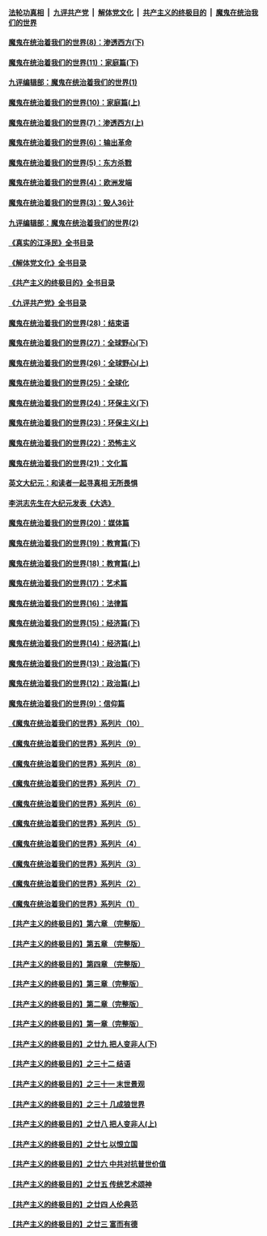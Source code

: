 ####  [法轮功真相](../../../../basic/blob/master/README.md?t=09220802) &nbsp;|&nbsp; [九评共产党](../../../../9ping.md/blob/master/README.md?t=09220802) &nbsp;|&nbsp; [解体党文化](../../../../jtdwh.md/blob/master/README.md?t=09220802)  &nbsp;|&nbsp; [共产主义的终极目的](../../../../gczydzjmd.md/blob/master/README.md?t=09220802) &nbsp;|&nbsp; [魔鬼在统治我们的世界](../../../../mgztzwmdsj.md/blob/master/README.md?t=09220802) 

#### [魔鬼在统治着我们的世界(8)：渗透西方(下)](../pages/nsc422/n10429603.md?t=09220802) 

#### [魔鬼在统治着我们的世界(11)：家庭篇(下)](../pages/nsc422/n10440961.md?t=09220802) 

#### [九评编辑部：魔鬼在统治着我们的世界(1)](../pages/nsc422/n10406825.md?t=09220802) 

#### [魔鬼在统治着我们的世界(10)：家庭篇(上)](../pages/nsc422/n10435448.md?t=09220802) 

#### [魔鬼在统治着我们的世界(7)：渗透西方(上)](../pages/nsc422/n10426013.md?t=09220802) 

#### [魔鬼在统治着我们的世界(6)：输出革命](../pages/nsc422/n10421536.md?t=09220802) 

#### [魔鬼在统治着我们的世界(5)：东方杀戮](../pages/nsc422/n10417707.md?t=09220802) 

#### [魔鬼在统治着我们的世界(4)：欧洲发端](../pages/nsc422/n10414890.md?t=09220802) 

#### [魔鬼在统治着我们的世界(3)：毁人36计](../pages/nsc422/n10411583.md?t=09220802) 

#### [九评编辑部：魔鬼在统治着我们的世界(2)](../pages/nsc422/n10410036.md?t=09220802) 

#### [《真实的江泽民》全书目录](../pages/nsc422/n13721399.md?t=09220802) 

#### [《解体党文化》全书目录](../pages/nsc422/n13721157.md?t=09220802) 

#### [《共产主义的终极目的》全书目录](../pages/nsc422/n13721048.md?t=09220802) 

#### [《九评共产党》全书目录](../pages/nsc422/n13708085.md?t=09220802) 

#### [魔鬼在统治着我们的世界(28)：结束语](../pages/nsc422/n10936246.md?t=09220802) 

#### [魔鬼在统治着我们的世界(27)：全球野心(下)](../pages/nsc422/n10928319.md?t=09220802) 

#### [魔鬼在统治着我们的世界(26)：全球野心(上)](../pages/nsc422/n10900318.md?t=09220802) 

#### [魔鬼在统治着我们的世界(25)：全球化](../pages/nsc422/n10788205.md?t=09220802) 

#### [魔鬼在统治着我们的世界(24)：环保主义(下)](../pages/nsc422/n10695307.md?t=09220802) 

#### [魔鬼在统治着我们的世界(23)：环保主义(上)](../pages/nsc422/n10688613.md?t=09220802) 

#### [魔鬼在统治着我们的世界(22)：恐怖主义](../pages/nsc422/n10614727.md?t=09220802) 

#### [魔鬼在统治着我们的世界(21)：文化篇](../pages/nsc422/n10597706.md?t=09220802) 

#### [英文大纪元：和读者一起寻真相 无所畏惧](../pages/nsc422/n12542027.md?t=09220802) 

#### [李洪志先生在大纪元发表《大选》](../pages/nsc422/n12534746.md?t=09220802) 

#### [魔鬼在统治着我们的世界(20)：媒体篇](../pages/nsc422/n10586579.md?t=09220802) 

#### [魔鬼在统治着我们的世界(19)：教育篇(下)](../pages/nsc422/n10564808.md?t=09220802) 

#### [魔鬼在统治着我们的世界(18)：教育篇(上)](../pages/nsc422/n10526970.md?t=09220802) 

#### [魔鬼在统治着我们的世界(17)：艺术篇](../pages/nsc422/n10499093.md?t=09220802) 

#### [魔鬼在统治着我们的世界(16)：法律篇](../pages/nsc422/n10485969.md?t=09220802) 

#### [魔鬼在统治着我们的世界(15)：经济篇(下)](../pages/nsc422/n10469975.md?t=09220802) 

#### [魔鬼在统治着我们的世界(14)：经济篇(上)](../pages/nsc422/n10457370.md?t=09220802) 

#### [魔鬼在统治着我们的世界(13)：政治篇(下)](../pages/nsc422/n10448270.md?t=09220802) 

#### [魔鬼在统治着我们的世界(12)：政治篇(上)](../pages/nsc422/n10444576.md?t=09220802) 

#### [魔鬼在统治着我们的世界(9)：信仰篇](../pages/nsc422/n10432159.md?t=09220802) 

#### [《魔鬼在统治着我们的世界》系列片（10）](../pages/nsc422/n12292670.md?t=09220802) 

#### [《魔鬼在统治着我们的世界》系列片（9）](../pages/nsc422/n12290859.md?t=09220802) 

#### [《魔鬼在统治着我们的世界》系列片（8）](../pages/nsc422/n12287445.md?t=09220802) 

#### [《魔鬼在统治着我们的世界》系列片（7）](../pages/nsc422/n12283425.md?t=09220802) 

#### [《魔鬼在统治着我们的世界》系列片（6）](../pages/nsc422/n12282314.md?t=09220802) 

#### [《魔鬼在统治着我们的世界》系列片（5）](../pages/nsc422/n12281419.md?t=09220802) 

#### [《魔鬼在统治着我们的世界》系列片（4）](../pages/nsc422/n12274024.md?t=09220802) 

#### [《魔鬼在统治着我们的世界》系列片（3）](../pages/nsc422/n12271322.md?t=09220802) 

#### [《魔鬼在统治着我们的世界》系列片（2）](../pages/nsc422/n12269049.md?t=09220802) 

#### [《魔鬼在统治着我们的世界》系列片（1）](../pages/nsc422/n12267575.md?t=09220802) 

#### [【共产主义的终极目的】第六章 （完整版）](../pages/nsc422/n11428913.md?t=09220802) 

#### [【共产主义的终极目的】第五章 （完整版）](../pages/nsc422/n11428912.md?t=09220802) 

#### [【共产主义的终极目的】第四章 （完整版）](../pages/nsc422/n11428907.md?t=09220802) 

#### [【共产主义的终极目的】第三章（完整版）](../pages/nsc422/n11428848.md?t=09220802) 

#### [【共产主义的终极目的】第二章（完整版）](../pages/nsc422/n11428831.md?t=09220802) 

#### [【共产主义的终极目的】第一章（完整版）](../pages/nsc422/n11417651.md?t=09220802) 

#### [【共产主义的终极目的】之廿九 把人变非人(下)](../pages/nsc422/n11344140.md?t=09220802) 

#### [【共产主义的终极目的】之三十二 结语](../pages/nsc422/n11360535.md?t=09220802) 

#### [【共产主义的终极目的】之三十一 末世景观](../pages/nsc422/n11351129.md?t=09220802) 

#### [【共产主义的终极目的】之三十 几成狼世界](../pages/nsc422/n11348280.md?t=09220802) 

#### [【共产主义的终极目的】之廿八 把人变非人(上)](../pages/nsc422/n11340492.md?t=09220802) 

#### [【共产主义的终极目的】之廿七 以恨立国](../pages/nsc422/n11336944.md?t=09220802) 

#### [【共产主义的终极目的】之廿六 中共对抗普世价值](../pages/nsc422/n11324785.md?t=09220802) 

#### [【共产主义的终极目的】之廿五 传统艺术颂神](../pages/nsc422/n11296396.md?t=09220802) 

#### [【共产主义的终极目的】之廿四 人伦典范](../pages/nsc422/n11296397.md?t=09220802) 

#### [【共产主义的终极目的】之廿三 富而有德](../pages/nsc422/n11283598.md?t=09220802) 

